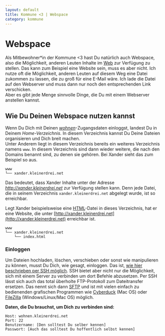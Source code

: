 ```yaml
---
layout: default
title: Kommune <3 | Webspace
category: kommune
---
```

# Webspace

Als Mitbewohner\*in der Kommune <span class="red-ish">&lt;3</span> hast Du natürlich auch Webspace, also die Möglichkeit, anderen Leuten Inhalte im [Web](https://de.wikipedia.org/wiki/World_Wide_Web) zur Verfügung zu stellen. Das kann zum Beispiel eine Website sein, muss es aber nicht. Ich nutze oft die Möglichkeit, anderen Leuten auf diesem Weg eine Datei zukommen zu lassen, die zu groß für eine E-Mail wäre. Ich lade die Datei auf den Webserver und muss dann nur noch den entsprechenden Link verschicken.  
Aber es gibt jede Menge sinnvolle Dinge, die Du mit einem Webserver anstellen kannst.

## Wie Du Deinen Webspace nutzen kannst
Wenn Du Dich mit Deinen *[wohnen](/kommune/reste-hilfe#die_zwei_accounts_wohnen_und_post)*-Zugangsdaten einloggst, landest Du in Deinem *Home-Verzeichnis*. In diesem Verzeichnis kannst Du Deine Dateien organisieren und Dich breit machen.  
Unter Anderem liegt in diesem Verzeichnis bereits ein weiteres Verzeichnis namens `www`. In diesem Verzeichnis sind dann wieder weitere, die nach den Domains benannt sind, zu denen sie gehören. Bei Xander sieht das zum Beispiel so aus.

    www
    └── xander.kleinerdrei.net

Das bedeutet, dass Xander Inhalte unter der Adresse *http://xander.kleinerdrei.net* zur Verfügung stellen kann. Denn jede Datei, die in seinem Verzeichnis `xander.kleinerdrei.net` abgelegt wurde, ist so erreichbar.

Legt Xander beispielsweise eine [HTML](https://de.wikipedia.org/wiki/Hypertext_Markup_Language)-Datei in dieses Verzeichnis, hat er eine Website, die unter [http://xander.kleinerdrei.net](http://xander.kleinerdrei.net) erreichbar ist.

    www
    └── xander.kleinerdrei.net
        └── index.html

### Einloggen
Um Dateien hochladen, löschen, verschieben oder sonst wie manipulieren zu können, musst Du Dich, wie gesagt, einloggen. Das ist, [wie hier beschrieben per SSH möglich](/kommune/reste-hilfe#per_ssh_verbinden). SSH bietet aber nicht nur die Möglichkeit, sich mit einem Server zu verbinden um dort Befehle abzusetzen. Per SSH lässt sich auch das total überholte FTP-Protokoll zum Dateitransfer ersetzen. Das nennt sich dann [SFTP](https://de.wikipedia.org/wiki/SSH_File_Transfer_Protocol) und ist mit vielen einfach zu bedienenden grafischen Programmen wie [Cyberduck](https://cyberduck.io/) (Mac OS) oder [FileZilla](https://filezilla-project.org/) (Windows/Linux/Mac OS) möglich.

**Daten, die Du brauchst, um Dich zu verbinden sind:**

    Host: wohnen.kleinerdrei.net
    Port: 22
    Benutzername: [Den solltest Du selber kennen]
    Passwort: [Auch das solltest Du hoffentlich selbst kennen]


